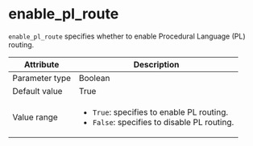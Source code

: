 # enable_pl_route

`enable_pl_route` specifies whether to enable Procedural Language (PL) routing.

| Attribute | Description |
|----------|---------|
| Parameter type | Boolean |
| Default value | True |
| Value range | <ul><li>`True`: specifies to enable PL routing.</li><li>`False`: specifies to disable PL routing.</li></ul> |
